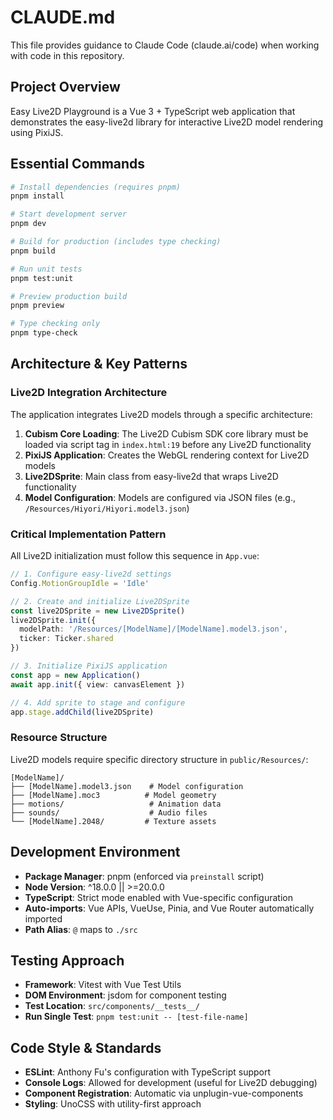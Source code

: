# CLAUDE.md

This file provides guidance to Claude Code (claude.ai/code) when working with code in this repository.

## Project Overview

Easy Live2D Playground is a Vue 3 + TypeScript web application that demonstrates the easy-live2d library for interactive Live2D model rendering using PixiJS.

## Essential Commands

```bash
# Install dependencies (requires pnpm)
pnpm install

# Start development server
pnpm dev

# Build for production (includes type checking)
pnpm build

# Run unit tests
pnpm test:unit

# Preview production build
pnpm preview

# Type checking only
pnpm type-check
```

## Architecture & Key Patterns

### Live2D Integration Architecture

The application integrates Live2D models through a specific architecture:

1. **Cubism Core Loading**: The Live2D Cubism SDK core library must be loaded via script tag in `index.html:19` before any Live2D functionality
2. **PixiJS Application**: Creates the WebGL rendering context for Live2D models
3. **Live2DSprite**: Main class from easy-live2d that wraps Live2D functionality
4. **Model Configuration**: Models are configured via JSON files (e.g., `/Resources/Hiyori/Hiyori.model3.json`)

### Critical Implementation Pattern

All Live2D initialization must follow this sequence in `App.vue`:

```typescript
// 1. Configure easy-live2d settings
Config.MotionGroupIdle = 'Idle'

// 2. Create and initialize Live2DSprite
const live2DSprite = new Live2DSprite()
live2DSprite.init({
  modelPath: '/Resources/[ModelName]/[ModelName].model3.json',
  ticker: Ticker.shared
})

// 3. Initialize PixiJS application
const app = new Application()
await app.init({ view: canvasElement })

// 4. Add sprite to stage and configure
app.stage.addChild(live2DSprite)
```

### Resource Structure

Live2D models require specific directory structure in `public/Resources/`:
```
[ModelName]/
├── [ModelName].model3.json    # Model configuration
├── [ModelName].moc3          # Model geometry
├── motions/                   # Animation data
├── sounds/                    # Audio files
└── [ModelName].2048/         # Texture assets
```

## Development Environment

- **Package Manager**: pnpm (enforced via `preinstall` script)
- **Node Version**: ^18.0.0 || >=20.0.0
- **TypeScript**: Strict mode enabled with Vue-specific configuration
- **Auto-imports**: Vue APIs, VueUse, Pinia, and Vue Router automatically imported
- **Path Alias**: `@` maps to `./src`

## Testing Approach

- **Framework**: Vitest with Vue Test Utils
- **DOM Environment**: jsdom for component testing
- **Test Location**: `src/components/__tests__/`
- **Run Single Test**: `pnpm test:unit -- [test-file-name]`

## Code Style & Standards

- **ESLint**: Anthony Fu's configuration with TypeScript support
- **Console Logs**: Allowed for development (useful for Live2D debugging)
- **Component Registration**: Automatic via unplugin-vue-components
- **Styling**: UnoCSS with utility-first approach